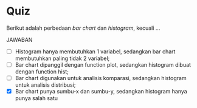 # Quiz

Berikut adalah perbedaan _bar chart_ dan _histogram_, kecuali ...

JAWABAN
- [ ] Histogram hanya membutuhkan 1 variabel, sedangkan bar chart membutuhkan paling tidak 2 variabel;
- [ ] Bar chart dipanggil dengan function plot, sedangkan histogram dibuat dengan function hist;
- [ ] Bar chart digunakan untuk analisis komparasi, sedangkan histogram untuk analisis distribusi;
- [X] Bar chart punya sumbu-x dan sumbu-y, sedangkan histogram hanya punya salah satu
